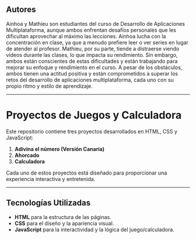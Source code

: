 ## Autores

Ainhoa y Mathieu son estudiantes del curso de Desarrollo de Aplicaciones Multiplataforma, aunque ambos enfrentan desafíos personales que les dificultan aprovechar al máximo las lecciones. Ainhoa lucha con la concentración en clase, ya que a menudo prefiere leer o ver series en lugar de atender al profesor. Mathieu, por su parte, tiende a distraerse viendo vídeos durante las clases, lo que impacta su rendimiento. Sin embargo, ambos están conscientes de estas dificultades y están trabajando para mejorar su enfoque y rendimiento en el curso. A pesar de los obstáculos, ambos tienen una actitud positiva y están comprometidos a superar los retos del desarrollo de aplicaciones multiplataforma, cada uno con su propio ritmo y estilo de aprendizaje.

---

# Proyectos de Juegos y Calculadora

Este repositorio contiene tres proyectos desarrollados en HTML, CSS y JavaScript:

1. **Adivina el número (Versión Canaria)**
2. **Ahorcado**
3. **Calculadora**

Cada uno de estos proyectos está diseñado para proporcionar una experiencia interactiva y entretenida.

---

## Tecnologías Utilizadas

- **HTML** para la estructura de las páginas.
- **CSS** para el diseño y la apariencia visual.
- **JavaScript** para la interactividad y la lógica del juego/calculadora.
